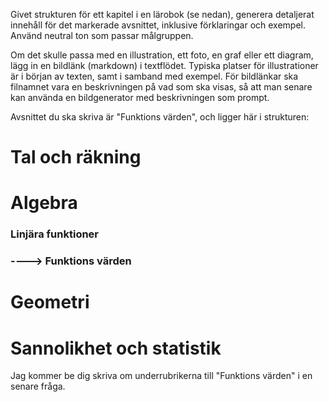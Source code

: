Givet strukturen för ett kapitel i en lärobok (se nedan), generera detaljerat innehåll för det markerade avsnittet, inklusive förklaringar och exempel.
Använd neutral ton som passar målgruppen.

Om det skulle passa med en illustration, ett foto, en graf eller ett diagram, lägg in en bildlänk (markdown) i textflödet. Typiska platser för illustrationer är i början av texten, samt i samband med exempel.
För bildlänkar ska filnamnet vara en beskrivningen på vad som ska visas, så att man senare kan använda en bildgenerator med beskrivningen som prompt.



Avsnittet du ska skriva är "Funktions värden", och ligger här i strukturen:
# Tal och räkning
# Algebra
### Linjära funktioner
### ----> Funktions värden
# Geometri
# Sannolikhet och statistik

Jag kommer be dig skriva om underrubrikerna till "Funktions värden" i en senare fråga.